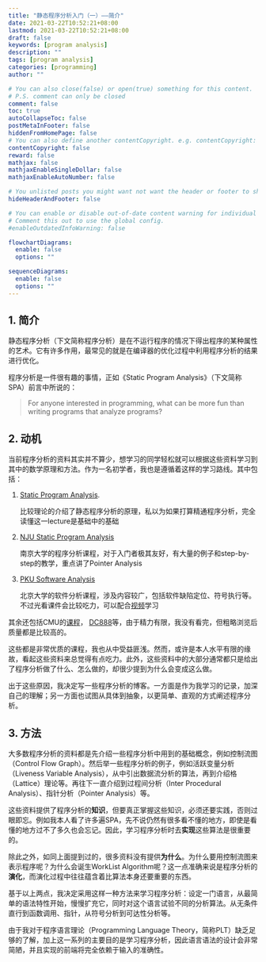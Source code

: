 ```yaml
---
title: "静态程序分析入门（一）——简介"
date: 2021-03-22T10:52:21+08:00
lastmod: 2021-03-22T10:52:21+08:00
draft: false
keywords: [program analysis]
description: ""
tags: [program analysis]
categories: [programming]
author: ""

# You can also close(false) or open(true) something for this content.
# P.S. comment can only be closed
comment: false
toc: true
autoCollapseToc: false
postMetaInFooter: false
hiddenFromHomePage: false
# You can also define another contentCopyright. e.g. contentCopyright: "This is another copyright."
contentCopyright: false
reward: false
mathjax: false
mathjaxEnableSingleDollar: false
mathjaxEnableAutoNumber: false

# You unlisted posts you might want not want the header or footer to show
hideHeaderAndFooter: false

# You can enable or disable out-of-date content warning for individual post.
# Comment this out to use the global config.
#enableOutdatedInfoWarning: false

flowchartDiagrams:
  enable: false
  options: ""

sequenceDiagrams: 
  enable: false
  options: ""
---
```

## 1. 简介

静态程序分析（下文简称程序分析）是在不运行程序的情况下得出程序的某种属性的艺术。它有许多作用，最常见的就是在编译器的优化过程中利用程序分析的结果进行优化。

程序分析是一件很有趣的事情，正如《Static Program Analysis》（下文简称SPA）前言中所说的：

> For anyone interested in programming, what can be more fun than writing programs that analyze programs?

## 2. 动机

当前程序分析的资料其实并不算少，想学习的同学轻松就可以根据这些资料学习到其中的数学原理和方法。作为一名初学者，我也是遵循着这样的学习路线。其中包括：

1. [Static Program Analysis](https://cs.au.dk/~amoeller/spa/).

   比较理论的介绍了静态程序分析的原理，私以为如果打算精通程序分析，完全读懂这一lecture是基础中的基础

2. [NJU Static Program Analysis](https://pascal-group.bitbucket.io/teaching.html)

   南京大学的程序分析课程，对于入门者极其友好，有大量的例子和step-by-step的教学，重点讲了Pointer Analysis

3. [PKU Software Analysis](https://xiongyingfei.github.io/SA/2020/main.htm)

   北京大学的软件分析课程，涉及内容较广，包括软件缺陷定位、符号执行等。不过光看课件会比较吃力，可以配合[视频](https://liveclass.org.cn/cloudCourse/#/courseDetail/8mI06L2eRqk8GcsW)学习

其余还包括CMU的[课程](https://cmu-program-analysis.github.io/2021/)， [DC888](https://homepages.dcc.ufmg.br/~fernando/classes/dcc888/ementa/)等，由于精力有限，我没有看完，但粗略浏览后质量都是比较高的。

这些都是非常优质的课程，我也从中受益匪浅。然而，或许是本人水平有限的缘故，看起这些资料来总觉得有点吃力。此外，这些资料中的大部分通常都只是给出了程序分析做了什么、怎么做的，却很少提到为什么会变成这么做。

出于这些原因，我决定写一些程序分析的博客。一方面是作为我学习的记录，加深自己的理解；另一方面也试图从具体到抽象，以更简单、直观的方式阐述程序分析。

## 3. 方法

大多数程序分析的资料都是先介绍一些程序分析中用到的基础概念，例如控制流图（Control Flow Graph）。然后举一些程序分析的例子，例如活跃变量分析（Liveness Variable Analysis），从中引出数据流分析的算法，再到介绍格（Lattice）理论等。再往下一直介绍到过程间分析（Inter Procedural Analysis）、指针分析（Pointer Analysis）等。

这些资料提供了程序分析的**知识**，但要真正掌握这些知识，必须还要实践，否则过眼即忘。例如我本人看了许多遍SPA，先不说仍然有很多看不懂的地方，即使是看懂的地方过不了多久也会忘记。因此，学习程序分析时去**实现**这些算法是很重要的。

除此之外，如同上面提到过的，很多资料没有提供**为什么**。为什么要用控制流图来表示程序呢？为什么会诞生WorkList  Algorithm呢？这一点准确来说是程序分析的**演化**，而演化过程中往往蕴含着比算法本身还要重要的东西。

基于以上两点，我决定采用这样一种方法来学习程序分析：设定一门语言，从最简单的语法特性开始，慢慢扩充它，同时对这个语言试验不同的分析算法。从无条件直行到函数调用、指针，从符号分析到可达性分析等。

由于我对于程序语言理论（Programming Language Theory，简称PLT）缺乏足够的了解，加上这一系列的主要目的是学习程序分析，因此语言语法的设计会非常简陋，并且实现的前端将完全依赖于输入的准确性。
